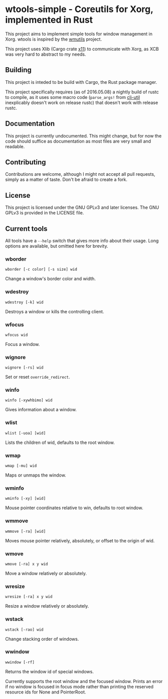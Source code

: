# wtools-simple - Coreutils for Xorg, implemented in Rust

This project aims to implement simple tools for window management in Xorg.
wtools is inspired by the [wmutils](https://github.com/wmutils/core) project.

This project uses Xlib (Cargo crate [x11](https://crates.io/crates/x11)) to
communicate with Xorg, as XCB was very hard to abstract to my needs.

## Building

This project is inteded to be build with Cargo, the Rust package manager.

This project specifically requires (as of 2016.05.08) a nightly build of rustc
to compile, as it uses some macro code (`parse_args!` from
[cli-util](https://github.com/Ferdi265/cli-util) inexplicably doesn't work on
release rustc) that doesn't work with release rustc.

## Documentation

This project is currently undocumented. This might change, but for now the code
should suffice as documentation as most files are very small and readable.

## Contributing

Contributions are welcome, although I might not accept all pull requests,
simply as a matter of taste. Don't be afraid to create a fork.

## License

This project is licensed under the GNU GPLv3 and later licenses. The GNU GPLv3 is
provided in the LICENSE file.

## Current tools

All tools have a `--help` switch that gives more info about their usage. Long
options are available, but omitted here for brevity.

### wborder

`wborder [-c color] [-s size] wid`

Change a window's border color and width.

### wdestroy

`wdestroy [-k] wid`

Destroys a window or kills the controlling client.

### wfocus

`wfocus wid`

Focus a window.

### wignore

`wignore [-rs] wid`

Set or reset `override_redirect`.

### winfo

`winfo [-xywhbimo] wid`

Gives information about a window.

### wlist

`wlist [-uoa] [wid]`

Lists the children of wid, defaults to the root window.

### wmap

`wmap [-mu] wid`

Maps or unmaps the window.

### wminfo

`wminfo [-xy] [wid]`

Mouse pointer coordinates relative to win, defaults to root window.

### wmmove

`wmmove [-ra] [wid]`

Moves mouse pointer relatively, absolutely, or offset to the origin of wid.

### wmove

`wmove [-ra] x y wid`

Move a window relatively or absolutely.

### wresize

`wresize [-ra] x y wid`

Resize a window relatively or absolutely.

### wstack

`wstack [-rao] wid`

Change stacking order of windows.

### wwindow

`wwindow [-rf]`

Returns the window id of special windows.

Currently supports the root window and the focused window. Prints an error if
no window is focused in focus mode rather than printing the reserved resource
ids for None and PointerRoot.
